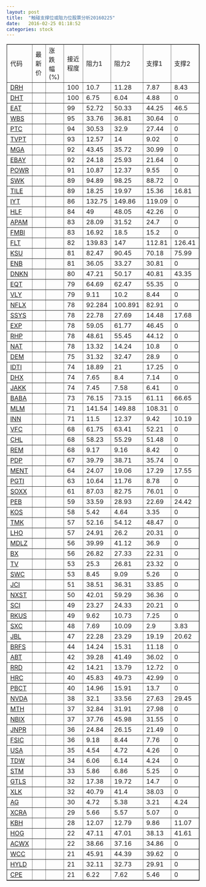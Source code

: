 ```yaml
---
layout: post
title:  "触碰支撑位或阻力位股票分析20160225"
date:   2016-02-25 01:18:52
categories: stock
---
```

<script type="text/javascript">
var stockList = []
stockList.push('gb_drh');
stockList.push('gb_dht');
stockList.push('gb_eat');
stockList.push('gb_wbs');
stockList.push('gb_ptc');
stockList.push('gb_tvpt');
stockList.push('gb_mga');
stockList.push('gb_ebay');
stockList.push('gb_powr');
stockList.push('gb_swk');
stockList.push('gb_tile');
stockList.push('gb_iyt');
stockList.push('gb_hlf');
stockList.push('gb_apam');
stockList.push('gb_fmbi');
stockList.push('gb_flt');
stockList.push('gb_ksu');
stockList.push('gb_enb');
stockList.push('gb_dnkn');
stockList.push('gb_eqt');
stockList.push('gb_vly');
stockList.push('gb_nflx');
stockList.push('gb_ssys');
stockList.push('gb_exp');
stockList.push('gb_rhp');
stockList.push('gb_nat');
stockList.push('gb_dem');
stockList.push('gb_idti');
stockList.push('gb_dhx');
stockList.push('gb_jakk');
stockList.push('gb_baba');
stockList.push('gb_mlm');
stockList.push('gb_inn');
stockList.push('gb_vfc');
stockList.push('gb_chl');
stockList.push('gb_rem');
stockList.push('gb_pdp');
stockList.push('gb_ment');
stockList.push('gb_pgti');
stockList.push('gb_soxx');
stockList.push('gb_peb');
stockList.push('gb_kos');
stockList.push('gb_tmk');
stockList.push('gb_lho');
stockList.push('gb_mdlz');
stockList.push('gb_bx');
stockList.push('gb_tv');
stockList.push('gb_swc');
stockList.push('gb_jci');
stockList.push('gb_nxst');
stockList.push('gb_sci');
stockList.push('gb_rkus');
stockList.push('gb_sxc');
stockList.push('gb_jbl');
stockList.push('gb_brfs');
stockList.push('gb_abt');
stockList.push('gb_rrd');
stockList.push('gb_hrc');
stockList.push('gb_pbct');
stockList.push('gb_nvda');
stockList.push('gb_mth');
stockList.push('gb_nbix');
stockList.push('gb_jnpr');
stockList.push('gb_fsic');
stockList.push('gb_usa');
stockList.push('gb_tdw');
stockList.push('gb_stm');
stockList.push('gb_gtls');
stockList.push('gb_xlk');
stockList.push('gb_ag');
stockList.push('gb_xcra');
stockList.push('gb_kbh');
stockList.push('gb_hog');
stockList.push('gb_acwx');
stockList.push('gb_wcc');
stockList.push('gb_hyld');
stockList.push('gb_cpe');
</script>
<table border="1">
 <tr>
 <td>代码</td>
 <td>最新价</td>
 <td>涨跌幅(%)</td>
 <td>接近程度</td>
 <td>阻力1</td>
 <td>阻力2</td>
 <td>支撑1</td>
 <td>支撑2</td>
</tr>
  <tr id="drh" class="green">
  <td><a href="http://stock.finance.sina.com.cn/usstock/quotes/DRH.html" target="_blank">DRH</a></td><td></td><td></td><td>100</td><td>10.7</td><td>11.28</td><td>7.87</td><td>8.43</td></tr>
  <tr id="dht" class="red">
  <td><a href="http://stock.finance.sina.com.cn/usstock/quotes/DHT.html" target="_blank">DHT</a></td><td></td><td></td><td>100</td><td>6.75</td><td>6.04</td><td>4.88</td><td>0</td></tr>
  <tr id="eat" class="red">
  <td><a href="http://stock.finance.sina.com.cn/usstock/quotes/EAT.html" target="_blank">EAT</a></td><td></td><td></td><td>99</td><td>52.72</td><td>50.33</td><td>44.25</td><td>46.5</td></tr>
  <tr id="wbs" class="red">
  <td><a href="http://stock.finance.sina.com.cn/usstock/quotes/WBS.html" target="_blank">WBS</a></td><td></td><td></td><td>95</td><td>33.76</td><td>36.81</td><td>30.64</td><td>0</td></tr>
  <tr id="ptc" class="red">
  <td><a href="http://stock.finance.sina.com.cn/usstock/quotes/PTC.html" target="_blank">PTC</a></td><td></td><td></td><td>94</td><td>30.53</td><td>32.9</td><td>27.44</td><td>0</td></tr>
  <tr id="tvpt" class="red">
  <td><a href="http://stock.finance.sina.com.cn/usstock/quotes/TVPT.html" target="_blank">TVPT</a></td><td></td><td></td><td>93</td><td>12.57</td><td>14</td><td>9.02</td><td>0</td></tr>
  <tr id="mga" class="red">
  <td><a href="http://stock.finance.sina.com.cn/usstock/quotes/MGA.html" target="_blank">MGA</a></td><td></td><td></td><td>92</td><td>43.45</td><td>35.72</td><td>30.99</td><td>0</td></tr>
  <tr id="ebay" class="red">
  <td><a href="http://stock.finance.sina.com.cn/usstock/quotes/EBAY.html" target="_blank">EBAY</a></td><td></td><td></td><td>92</td><td>24.18</td><td>25.93</td><td>21.64</td><td>0</td></tr>
  <tr id="powr" class="red">
  <td><a href="http://stock.finance.sina.com.cn/usstock/quotes/POWR.html" target="_blank">POWR</a></td><td></td><td></td><td>91</td><td>10.87</td><td>12.37</td><td>9.55</td><td>0</td></tr>
  <tr id="swk" class="red">
  <td><a href="http://stock.finance.sina.com.cn/usstock/quotes/SWK.html" target="_blank">SWK</a></td><td></td><td></td><td>89</td><td>94.89</td><td>98.25</td><td>88.72</td><td>0</td></tr>
  <tr id="tile" class="green">
  <td><a href="http://stock.finance.sina.com.cn/usstock/quotes/TILE.html" target="_blank">TILE</a></td><td></td><td></td><td>89</td><td>18.25</td><td>19.97</td><td>15.36</td><td>16.81</td></tr>
  <tr id="iyt" class="red">
  <td><a href="http://stock.finance.sina.com.cn/usstock/quotes/IYT.html" target="_blank">IYT</a></td><td></td><td></td><td>86</td><td>132.75</td><td>149.86</td><td>119.09</td><td>0</td></tr>
  <tr id="hlf" class="red">
  <td><a href="http://stock.finance.sina.com.cn/usstock/quotes/HLF.html" target="_blank">HLF</a></td><td></td><td></td><td>84</td><td>49</td><td>48.05</td><td>42.26</td><td>0</td></tr>
  <tr id="apam" class="red">
  <td><a href="http://stock.finance.sina.com.cn/usstock/quotes/APAM.html" target="_blank">APAM</a></td><td></td><td></td><td>83</td><td>28.09</td><td>31.52</td><td>24.7</td><td>0</td></tr>
  <tr id="fmbi" class="red">
  <td><a href="http://stock.finance.sina.com.cn/usstock/quotes/FMBI.html" target="_blank">FMBI</a></td><td></td><td></td><td>83</td><td>16.92</td><td>18.5</td><td>15.2</td><td>0</td></tr>
  <tr id="flt" class="green">
  <td><a href="http://stock.finance.sina.com.cn/usstock/quotes/FLT.html" target="_blank">FLT</a></td><td></td><td></td><td>82</td><td>139.83</td><td>147</td><td>112.81</td><td>126.41</td></tr>
  <tr id="ksu" class="red">
  <td><a href="http://stock.finance.sina.com.cn/usstock/quotes/KSU.html" target="_blank">KSU</a></td><td></td><td></td><td>81</td><td>82.47</td><td>90.45</td><td>70.18</td><td>75.99</td></tr>
  <tr id="enb" class="green">
  <td><a href="http://stock.finance.sina.com.cn/usstock/quotes/ENB.html" target="_blank">ENB</a></td><td></td><td></td><td>81</td><td>36.05</td><td>33.27</td><td>30.81</td><td>0</td></tr>
  <tr id="dnkn" class="green">
  <td><a href="http://stock.finance.sina.com.cn/usstock/quotes/DNKN.html" target="_blank">DNKN</a></td><td></td><td></td><td>80</td><td>47.21</td><td>50.17</td><td>40.81</td><td>43.35</td></tr>
  <tr id="eqt" class="green">
  <td><a href="http://stock.finance.sina.com.cn/usstock/quotes/EQT.html" target="_blank">EQT</a></td><td></td><td></td><td>79</td><td>64.69</td><td>62.47</td><td>55.35</td><td>0</td></tr>
  <tr id="vly" class="red">
  <td><a href="http://stock.finance.sina.com.cn/usstock/quotes/VLY.html" target="_blank">VLY</a></td><td></td><td></td><td>79</td><td>9.11</td><td>10.2</td><td>8.44</td><td>0</td></tr>
  <tr id="nflx" class="red">
  <td><a href="http://stock.finance.sina.com.cn/usstock/quotes/NFLX.html" target="_blank">NFLX</a></td><td></td><td></td><td>78</td><td>92.284</td><td>100.891</td><td>82.91</td><td>0</td></tr>
  <tr id="ssys" class="green">
  <td><a href="http://stock.finance.sina.com.cn/usstock/quotes/SSYS.html" target="_blank">SSYS</a></td><td></td><td></td><td>78</td><td>22.78</td><td>27.69</td><td>14.48</td><td>17.68</td></tr>
  <tr id="exp" class="red">
  <td><a href="http://stock.finance.sina.com.cn/usstock/quotes/EXP.html" target="_blank">EXP</a></td><td></td><td></td><td>78</td><td>59.05</td><td>61.77</td><td>46.45</td><td>0</td></tr>
  <tr id="rhp" class="red">
  <td><a href="http://stock.finance.sina.com.cn/usstock/quotes/RHP.html" target="_blank">RHP</a></td><td></td><td></td><td>78</td><td>48.61</td><td>55.45</td><td>44.12</td><td>0</td></tr>
  <tr id="nat" class="red">
  <td><a href="http://stock.finance.sina.com.cn/usstock/quotes/NAT.html" target="_blank">NAT</a></td><td></td><td></td><td>78</td><td>13.32</td><td>14.24</td><td>10.8</td><td>0</td></tr>
  <tr id="dem" class="red">
  <td><a href="http://stock.finance.sina.com.cn/usstock/quotes/DEM.html" target="_blank">DEM</a></td><td></td><td></td><td>75</td><td>31.32</td><td>32.47</td><td>28.9</td><td>0</td></tr>
  <tr id="idti" class="red">
  <td><a href="http://stock.finance.sina.com.cn/usstock/quotes/IDTI.html" target="_blank">IDTI</a></td><td></td><td></td><td>74</td><td>18.89</td><td>21</td><td>17.25</td><td>0</td></tr>
  <tr id="dhx" class="red">
  <td><a href="http://stock.finance.sina.com.cn/usstock/quotes/DHX.html" target="_blank">DHX</a></td><td></td><td></td><td>74</td><td>7.65</td><td>8.4</td><td>7.14</td><td>0</td></tr>
  <tr id="jakk" class="red">
  <td><a href="http://stock.finance.sina.com.cn/usstock/quotes/JAKK.html" target="_blank">JAKK</a></td><td></td><td></td><td>74</td><td>7.45</td><td>7.58</td><td>6.41</td><td>0</td></tr>
  <tr id="baba" class="green">
  <td><a href="http://stock.finance.sina.com.cn/usstock/quotes/BABA.html" target="_blank">BABA</a></td><td></td><td></td><td>73</td><td>76.15</td><td>73.15</td><td>61.11</td><td>66.65</td></tr>
  <tr id="mlm" class="red">
  <td><a href="http://stock.finance.sina.com.cn/usstock/quotes/MLM.html" target="_blank">MLM</a></td><td></td><td></td><td>71</td><td>141.54</td><td>149.88</td><td>108.31</td><td>0</td></tr>
  <tr id="inn" class="green">
  <td><a href="http://stock.finance.sina.com.cn/usstock/quotes/INN.html" target="_blank">INN</a></td><td></td><td></td><td>71</td><td>11.5</td><td>12.37</td><td>9.42</td><td>10.19</td></tr>
  <tr id="vfc" class="red">
  <td><a href="http://stock.finance.sina.com.cn/usstock/quotes/VFC.html" target="_blank">VFC</a></td><td></td><td></td><td>68</td><td>61.75</td><td>63.41</td><td>52.21</td><td>0</td></tr>
  <tr id="chl" class="red">
  <td><a href="http://stock.finance.sina.com.cn/usstock/quotes/CHL.html" target="_blank">CHL</a></td><td></td><td></td><td>68</td><td>58.23</td><td>55.29</td><td>51.48</td><td>0</td></tr>
  <tr id="rem" class="red">
  <td><a href="http://stock.finance.sina.com.cn/usstock/quotes/REM.html" target="_blank">REM</a></td><td></td><td></td><td>68</td><td>9.17</td><td>9.16</td><td>8.42</td><td>0</td></tr>
  <tr id="pdp" class="red">
  <td><a href="http://stock.finance.sina.com.cn/usstock/quotes/PDP.html" target="_blank">PDP</a></td><td></td><td></td><td>67</td><td>39.79</td><td>38.71</td><td>35.74</td><td>0</td></tr>
  <tr id="ment" class="red">
  <td><a href="http://stock.finance.sina.com.cn/usstock/quotes/MENT.html" target="_blank">MENT</a></td><td></td><td></td><td>64</td><td>24.07</td><td>19.06</td><td>17.29</td><td>17.55</td></tr>
  <tr id="pgti" class="red">
  <td><a href="http://stock.finance.sina.com.cn/usstock/quotes/PGTI.html" target="_blank">PGTI</a></td><td></td><td></td><td>63</td><td>10.64</td><td>11.76</td><td>8.78</td><td>0</td></tr>
  <tr id="soxx" class="red">
  <td><a href="http://stock.finance.sina.com.cn/usstock/quotes/SOXX.html" target="_blank">SOXX</a></td><td></td><td></td><td>61</td><td>87.03</td><td>82.75</td><td>76.01</td><td>0</td></tr>
  <tr id="peb" class="red">
  <td><a href="http://stock.finance.sina.com.cn/usstock/quotes/PEB.html" target="_blank">PEB</a></td><td></td><td></td><td>59</td><td>33.59</td><td>28.93</td><td>22.69</td><td>24.42</td></tr>
  <tr id="kos" class="red">
  <td><a href="http://stock.finance.sina.com.cn/usstock/quotes/KOS.html" target="_blank">KOS</a></td><td></td><td></td><td>58</td><td>5.42</td><td>4.64</td><td>3.35</td><td>0</td></tr>
  <tr id="tmk" class="red">
  <td><a href="http://stock.finance.sina.com.cn/usstock/quotes/TMK.html" target="_blank">TMK</a></td><td></td><td></td><td>57</td><td>52.16</td><td>54.12</td><td>48.47</td><td>0</td></tr>
  <tr id="lho" class="red">
  <td><a href="http://stock.finance.sina.com.cn/usstock/quotes/LHO.html" target="_blank">LHO</a></td><td></td><td></td><td>57</td><td>24.91</td><td>26.2</td><td>20.31</td><td>0</td></tr>
  <tr id="mdlz" class="green">
  <td><a href="http://stock.finance.sina.com.cn/usstock/quotes/MDLZ.html" target="_blank">MDLZ</a></td><td></td><td></td><td>56</td><td>39.99</td><td>41.12</td><td>36.9</td><td>0</td></tr>
  <tr id="bx" class="red">
  <td><a href="http://stock.finance.sina.com.cn/usstock/quotes/BX.html" target="_blank">BX</a></td><td></td><td></td><td>56</td><td>26.82</td><td>27.33</td><td>22.31</td><td>0</td></tr>
  <tr id="tv" class="red">
  <td><a href="http://stock.finance.sina.com.cn/usstock/quotes/TV.html" target="_blank">TV</a></td><td></td><td></td><td>53</td><td>25.3</td><td>26.81</td><td>23.32</td><td>0</td></tr>
  <tr id="swc" class="red">
  <td><a href="http://stock.finance.sina.com.cn/usstock/quotes/SWC.html" target="_blank">SWC</a></td><td></td><td></td><td>53</td><td>8.45</td><td>9.09</td><td>5.26</td><td>0</td></tr>
  <tr id="jci" class="red">
  <td><a href="http://stock.finance.sina.com.cn/usstock/quotes/JCI.html" target="_blank">JCI</a></td><td></td><td></td><td>51</td><td>38.51</td><td>36.31</td><td>33.85</td><td>0</td></tr>
  <tr id="nxst" class="red">
  <td><a href="http://stock.finance.sina.com.cn/usstock/quotes/NXST.html" target="_blank">NXST</a></td><td></td><td></td><td>50</td><td>42.01</td><td>59.29</td><td>36.36</td><td>0</td></tr>
  <tr id="sci" class="red">
  <td><a href="http://stock.finance.sina.com.cn/usstock/quotes/SCI.html" target="_blank">SCI</a></td><td></td><td></td><td>49</td><td>23.27</td><td>24.33</td><td>20.21</td><td>0</td></tr>
  <tr id="rkus" class="red">
  <td><a href="http://stock.finance.sina.com.cn/usstock/quotes/RKUS.html" target="_blank">RKUS</a></td><td></td><td></td><td>49</td><td>9.62</td><td>10.73</td><td>7.25</td><td>0</td></tr>
  <tr id="sxc" class="green">
  <td><a href="http://stock.finance.sina.com.cn/usstock/quotes/SXC.html" target="_blank">SXC</a></td><td></td><td></td><td>48</td><td>7.69</td><td>10.09</td><td>2.9</td><td>3.83</td></tr>
  <tr id="jbl" class="green">
  <td><a href="http://stock.finance.sina.com.cn/usstock/quotes/JBL.html" target="_blank">JBL</a></td><td></td><td></td><td>47</td><td>22.28</td><td>23.29</td><td>19.19</td><td>20.62</td></tr>
  <tr id="brfs" class="red">
  <td><a href="http://stock.finance.sina.com.cn/usstock/quotes/BRFS.html" target="_blank">BRFS</a></td><td></td><td></td><td>44</td><td>14.24</td><td>15.31</td><td>11.18</td><td>0</td></tr>
  <tr id="abt" class="red">
  <td><a href="http://stock.finance.sina.com.cn/usstock/quotes/ABT.html" target="_blank">ABT</a></td><td></td><td></td><td>42</td><td>39.28</td><td>41.49</td><td>36.02</td><td>0</td></tr>
  <tr id="rrd" class="red">
  <td><a href="http://stock.finance.sina.com.cn/usstock/quotes/RRD.html" target="_blank">RRD</a></td><td></td><td></td><td>42</td><td>14.21</td><td>13.79</td><td>12.72</td><td>0</td></tr>
  <tr id="hrc" class="red">
  <td><a href="http://stock.finance.sina.com.cn/usstock/quotes/HRC.html" target="_blank">HRC</a></td><td></td><td></td><td>40</td><td>45.83</td><td>49.73</td><td>42.99</td><td>0</td></tr>
  <tr id="pbct" class="red">
  <td><a href="http://stock.finance.sina.com.cn/usstock/quotes/PBCT.html" target="_blank">PBCT</a></td><td></td><td></td><td>40</td><td>14.96</td><td>15.91</td><td>13.7</td><td>0</td></tr>
  <tr id="nvda" class="red">
  <td><a href="http://stock.finance.sina.com.cn/usstock/quotes/NVDA.html" target="_blank">NVDA</a></td><td></td><td></td><td>38</td><td>32.1</td><td>33.56</td><td>27.63</td><td>29.45</td></tr>
  <tr id="mth" class="red">
  <td><a href="http://stock.finance.sina.com.cn/usstock/quotes/MTH.html" target="_blank">MTH</a></td><td></td><td></td><td>37</td><td>32.84</td><td>31.91</td><td>27.98</td><td>0</td></tr>
  <tr id="nbix" class="red">
  <td><a href="http://stock.finance.sina.com.cn/usstock/quotes/NBIX.html" target="_blank">NBIX</a></td><td></td><td></td><td>37</td><td>37.76</td><td>45.98</td><td>31.55</td><td>0</td></tr>
  <tr id="jnpr" class="red">
  <td><a href="http://stock.finance.sina.com.cn/usstock/quotes/JNPR.html" target="_blank">JNPR</a></td><td></td><td></td><td>36</td><td>24.84</td><td>26.15</td><td>21.49</td><td>0</td></tr>
  <tr id="fsic" class="green">
  <td><a href="http://stock.finance.sina.com.cn/usstock/quotes/FSIC.html" target="_blank">FSIC</a></td><td></td><td></td><td>36</td><td>9.18</td><td>8.44</td><td>7.76</td><td>0</td></tr>
  <tr id="usa" class="red">
  <td><a href="http://stock.finance.sina.com.cn/usstock/quotes/USA.html" target="_blank">USA</a></td><td></td><td></td><td>35</td><td>4.54</td><td>4.72</td><td>4.26</td><td>0</td></tr>
  <tr id="tdw" class="red">
  <td><a href="http://stock.finance.sina.com.cn/usstock/quotes/TDW.html" target="_blank">TDW</a></td><td></td><td></td><td>34</td><td>6.06</td><td>6.14</td><td>4.24</td><td>0</td></tr>
  <tr id="stm" class="red">
  <td><a href="http://stock.finance.sina.com.cn/usstock/quotes/STM.html" target="_blank">STM</a></td><td></td><td></td><td>33</td><td>5.86</td><td>6.86</td><td>5.25</td><td>0</td></tr>
  <tr id="gtls" class="red">
  <td><a href="http://stock.finance.sina.com.cn/usstock/quotes/GTLS.html" target="_blank">GTLS</a></td><td></td><td></td><td>32</td><td>17.38</td><td>19.72</td><td>14.7</td><td>0</td></tr>
  <tr id="xlk" class="red">
  <td><a href="http://stock.finance.sina.com.cn/usstock/quotes/XLK.html" target="_blank">XLK</a></td><td></td><td></td><td>32</td><td>40.79</td><td>41.4</td><td>38.03</td><td>0</td></tr>
  <tr id="ag" class="green">
  <td><a href="http://stock.finance.sina.com.cn/usstock/quotes/AG.html" target="_blank">AG</a></td><td></td><td></td><td>30</td><td>4.72</td><td>5.38</td><td>3.21</td><td>4.24</td></tr>
  <tr id="xcra" class="red">
  <td><a href="http://stock.finance.sina.com.cn/usstock/quotes/XCRA.html" target="_blank">XCRA</a></td><td></td><td></td><td>29</td><td>5.66</td><td>5.57</td><td>5.07</td><td>0</td></tr>
  <tr id="kbh" class="green">
  <td><a href="http://stock.finance.sina.com.cn/usstock/quotes/KBH.html" target="_blank">KBH</a></td><td></td><td></td><td>28</td><td>12.07</td><td>12.79</td><td>9.86</td><td>11.07</td></tr>
  <tr id="hog" class="green">
  <td><a href="http://stock.finance.sina.com.cn/usstock/quotes/HOG.html" target="_blank">HOG</a></td><td></td><td></td><td>22</td><td>47.11</td><td>47.01</td><td>38.13</td><td>41.61</td></tr>
  <tr id="acwx" class="red">
  <td><a href="http://stock.finance.sina.com.cn/usstock/quotes/ACWX.html" target="_blank">ACWX</a></td><td></td><td></td><td>22</td><td>38.66</td><td>37.16</td><td>34.86</td><td>0</td></tr>
  <tr id="wcc" class="red">
  <td><a href="http://stock.finance.sina.com.cn/usstock/quotes/WCC.html" target="_blank">WCC</a></td><td></td><td></td><td>21</td><td>45.91</td><td>44.39</td><td>39.62</td><td>0</td></tr>
  <tr id="hyld" class="green">
  <td><a href="http://stock.finance.sina.com.cn/usstock/quotes/HYLD.html" target="_blank">HYLD</a></td><td></td><td></td><td>21</td><td>32.11</td><td>32.73</td><td>29.91</td><td>0</td></tr>
  <tr id="cpe" class="red">
  <td><a href="http://stock.finance.sina.com.cn/usstock/quotes/CPE.html" target="_blank">CPE</a></td><td></td><td></td><td>21</td><td>6.22</td><td>7.62</td><td>5.46</td><td>0</td></tr>
</table>

